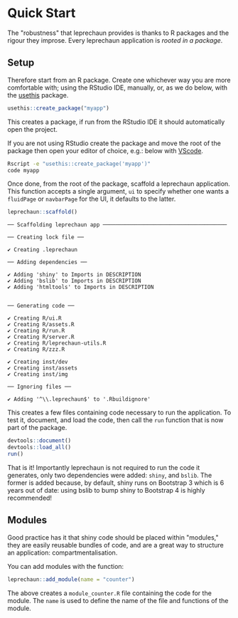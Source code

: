 # Quick Start

The "robustness" that leprechaun provides is thanks to 
R packages and the rigour they improse. Every leprechaun
application is _rooted in a package_.

## Setup

Therefore start from an R package. Create one whichever way
you are more comfortable with; using the RStudio IDE, manually,
or, as we do below, with the [usethis](http://usethis.r-lib.org/)
package.

```r
usethis::create_package("myapp")
```

This creates a package, if run from the RStudio IDE it should
automatically open the project.

If you are not using RStudio create the package and move the 
root of the package then open your editor of choice, e.g.: 
below with [VScode](https://code.visualstudio.com/).

```bash
Rscript -e "usethis::create_package('myapp')"
code myapp
```

Once done, from the root of the package, scaffold a leprechaun
application. This function accepts a single argument, `ui` to
specify whether one wants a `fluidPage` or `navbarPage` for the
UI, it defaults to the latter.

```r
leprechaun::scaffold()
```

```
── Scaffolding leprechaun app ───────────────────────────────────────

── Creating lock file ──

✔ Creating .leprechaun

── Adding dependencies ──

✔ Adding 'shiny' to Imports in DESCRIPTION
✔ Adding 'bslib' to Imports in DESCRIPTION
✔ Adding 'htmltools' to Imports in DESCRIPTION


── Generating code ──

✔ Creating R/ui.R
✔ Creating R/assets.R
✔ Creating R/run.R
✔ Creating R/server.R
✔ Creating R/leprechaun-utils.R
✔ Creating R/zzz.R

✔ Creating inst/dev
✔ Creating inst/assets
✔ Creating inst/img

── Ignoring files ──

✔ Adding '^\\.leprechaun$' to '.Rbuildignore'
```

This creates a few files containing code necessary to run the
application. To test it, document, and load the code, then
call the `run` function that is now part of the package.

```r
devtools::document()
devtools::load_all()
run()
```

That is it! Importantly leprechaun is not required to run the code
it generates, only two dependencies were added: `shiny`, 
and `bslib`. The former is added because, by default, shiny runs on
Bootstrap 3 which is 6 years out of date: using bslib to bump shiny
to Bootstrap 4 is highly recommended!

## Modules

Good practice has it that shiny code should be placed within 
"modules," they are easily reusable bundles of code, and are 
a great way to structure an application: compartmentalisation.

You can add modules with the function:

```r
leprechaun::add_module(name = "counter")
```

The above creates a `module_counter.R` file containing the code
for the module. The `name` is used to define the name of the
file and functions of the module.
